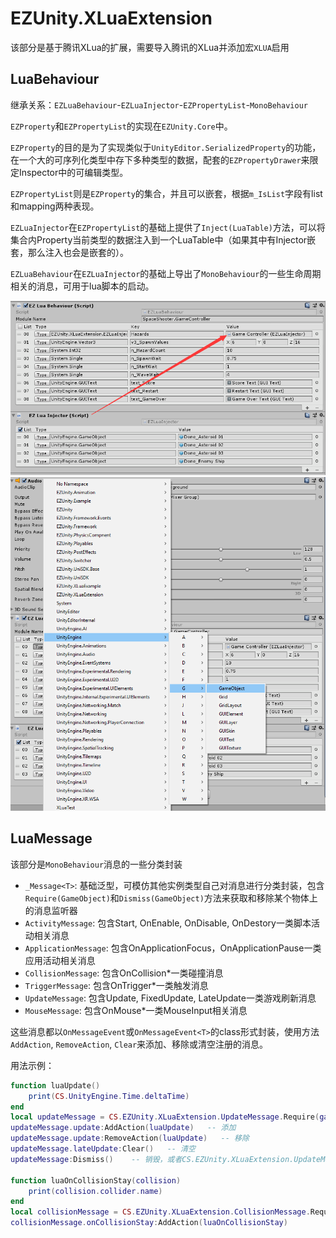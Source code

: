 # EZUnity.XLuaExtension

该部分是基于腾讯XLua的扩展，需要导入腾讯的XLua并添加宏`XLUA`启用

## LuaBehaviour

继承关系：`EZLuaBehaviour`-`EZLuaInjector`-`EZPropertyList`-`MonoBehaviour`

`EZProperty`和`EZPropertyList`的实现在`EZUnity.Core`中。

`EZProperty`的目的是为了实现类似于`UnityEditor.SerializedProperty`的功能，在一个大的可序列化类型中存下多种类型的数据，配套的`EZPropertyDrawer`来限定Inspector中的可编辑类型。

`EZPropertyList`则是`EZProperty`的集合，并且可以嵌套，根据`m_IsList`字段有list和mapping两种表现。

`EZLuaInjector`在`EZPropertyList`的基础上提供了`Inject(LuaTable)`方法，可以将集合内Property当前类型的数据注入到一个LuaTable中（如果其中有Injector嵌套，那么注入也会是嵌套的）。

`EZLuaBehaviour`在`EZLuaInjector`的基础上导出了`MonoBehaviour`的一些生命周期相关的消息，可用于lua脚本的启动。

![NestedInjector](.SamplePicture/NestedInjector.png)
![TypeSelection](.SamplePicture/TypeSelection.png)

## LuaMessage

该部分是`MonoBehaviour`消息的一些分类封装

- `_Message<T>`: 基础泛型，可模仿其他实例类型自己对消息进行分类封装，包含`Require(GameObject)`和`Dismiss(GameObject)`方法来获取和移除某个物体上的消息监听器
- `ActivityMessage`: 包含Start, OnEnable, OnDisable, OnDestory一类脚本活动相关消息
- `ApplicationMessage`: 包含OnApplicationFocus，OnApplicationPause一类应用活动相关消息
- `CollisionMessage`: 包含OnCollision*一类碰撞消息
- `TriggerMessage`: 包含OnTrigger*一类触发消息
- `UpdateMessage`: 包含Update, FixedUpdate, LateUpdate一类游戏刷新消息
- `MouseMessage`: 包含OnMouse*一类MouseInput相关消息

这些消息都以`OnMessageEvent`或`OnMessageEvent<T>`的class形式封装，使用方法`AddAction`, `RemoveAction`, `Clear`来添加、移除或清空注册的消息。

用法示例：

``` lua
function luaUpdate()
    print(CS.UnityEngine.Time.deltaTime)
end
local updateMessage = CS.EZUnity.XLuaExtension.UpdateMessage.Require(gameOject)    -- 获取
updateMessage.update:AddAction(luaUpdate)   -- 添加
updateMessage.update:RemoveAction(luaUpdate)   -- 移除
updateMessage.lateUpdate:Clear()   -- 清空
updateMessage:Dismiss()    -- 销毁，或者CS.EZUnity.XLuaExtension.UpdateMessage.Dismiss(gameOject)

function luaOnCollisionStay(collision)
    print(collision.collider.name)
end
local collisionMessage = CS.EZUnity.XLuaExtension.CollisionMessage.Require(gameObject)
collisionMessage.onCollisionStay:AddAction(luaOnCollisionStay)
```